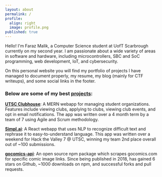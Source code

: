 ```yaml
---
layout: about
permalink: /
profile:
  align: right
  image: profile.png
published: true
---
```


Hello! I'm Faraz Malik, a Computer Science student at UofT Scarbrough currently on my second year. I am passionate about a wide variety of areas in software and hardware, including microcontrollers, SBC and SoC programming, web development, IoT, and cybersecurity.

On this personal website you will find my portfolio of projects I have managed to document properly, my resume, my blog (mainly for CTF writeups), and some social links in the footer.

### Below are some of my best [projects](/projects):

**[UTSC Clubhouse](/projects/clubhouse)**: A MERN webapp for managing student organizations. Features include viewing clubs, applying to clubs, viewing club events, and opt in email notifications. The app was written over a 4 month term by a team of 7 using Agile and Scrum methodology.

**[Simpl.ai](/projects/simplai)**: A React webapp that uses NLP to recognize difficult text and rephrase it to easy-to-understand language. This app was written over a weekend for Hack the Valley 7 @ UTSC, winning my team 2nd place overall out of ~100 submissions.

**[gocomics-api](/projects/gocomics)**: An open source npm package which scrapes gocomics.com for specific comic image links. Since being published in 2018, has gained 6 stars on Github, ~1000 downloads on npm, and successful forks and pull requests.